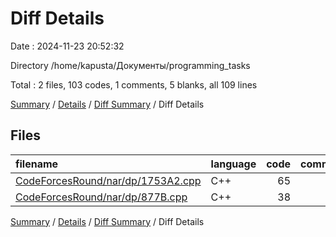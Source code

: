 # Diff Details

Date : 2024-11-23 20:52:32

Directory /home/kapusta/Документы/programming_tasks

Total : 2 files,  103 codes, 1 comments, 5 blanks, all 109 lines

[Summary](results.md) / [Details](details.md) / [Diff Summary](diff.md) / Diff Details

## Files
| filename | language | code | comment | blank | total |
| :--- | :--- | ---: | ---: | ---: | ---: |
| [CodeForcesRound/nar/dp/1753A2.cpp](/CodeForcesRound/nar/dp/1753A2.cpp) | C++ | 65 | 1 | 3 | 69 |
| [CodeForcesRound/nar/dp/877B.cpp](/CodeForcesRound/nar/dp/877B.cpp) | C++ | 38 | 0 | 2 | 40 |

[Summary](results.md) / [Details](details.md) / [Diff Summary](diff.md) / Diff Details